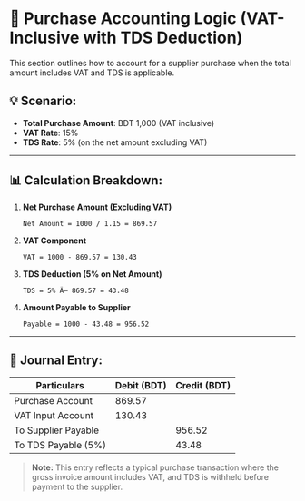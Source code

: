 # 🧾  Purchase Accounting Logic (VAT-Inclusive with TDS Deduction)

This section outlines how to account for a supplier purchase when the total amount includes VAT and TDS is applicable.

## 💡 Scenario:

- **Total Purchase Amount**: BDT 1,000 (VAT inclusive)  
- **VAT Rate**: 15%  
- **TDS Rate**: 5% (on the net amount excluding VAT)

---

## 📊 Calculation Breakdown:

1. **Net Purchase Amount (Excluding VAT)**  
   ```
   Net Amount = 1000 / 1.15 = 869.57
   ```

2. **VAT Component**  
   ```
   VAT = 1000 - 869.57 = 130.43
   ```

3. **TDS Deduction (5% on Net Amount)**  
   ```
   TDS = 5% Ã— 869.57 = 43.48
   ```

4. **Amount Payable to Supplier**  
   ```
   Payable = 1000 - 43.48 = 956.52
   ```

---

## 📘 Journal Entry:

| Particulars            | Debit (BDT) | Credit (BDT) |
|------------------------|-------------|--------------|
| Purchase Account        | 869.57      |              |
| VAT Input Account       | 130.43      |              |
| To Supplier Payable     |             | 956.52       |
| To TDS Payable (5%)     |             | 43.48        |

> **Note:** This entry reflects a typical purchase transaction where the gross invoice amount includes VAT, and TDS is withheld before payment to the supplier.
